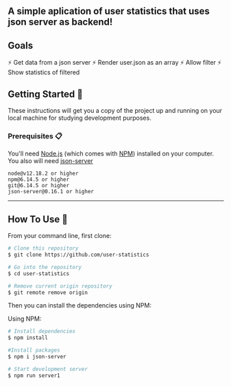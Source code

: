 ## A simple aplication of user statistics that uses json server as backend!

## Goals

⚡️ Get data from a json server
⚡️ Render user.json as an array
⚡️ Allow filter
⚡️ Show statistics of filtered

## Getting Started 🚀

These instructions will get you a copy of the project up and running on your local machine for studying development purposes. 

### Prerequisites 📋

You'll need [Node.js](https://nodejs.org/en/download/) (which comes with [NPM](http://npmjs.com)) installed on your computer. You also will need [json-server](https://www.npmjs.com/package/json-server)

```
node@v12.18.2 or higher
npm@6.14.5 or higher
git@6.14.5 or higher
json-server@0.16.1 or higher

```

---

## How To Use 🔧

From your command line, first clone:

```bash
# Clone this repository
$ git clone https://github.com/user-statistics

# Go into the repository
$ cd user-statistics

# Remove current origin repository
$ git remote remove origin
```

Then you can install the dependencies using NPM:

Using NPM:
```bash
# Install dependencies
$ npm install

#Install packages
$ npm i json-server

# Start development server
$ npm run server1
```
